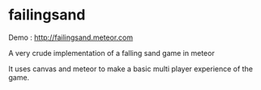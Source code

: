 failingsand
===========



Demo : http://failingsand.meteor.com 

A very crude implementation of a falling sand game in meteor 

It uses canvas and meteor to make a basic multi player experience of the game. 
